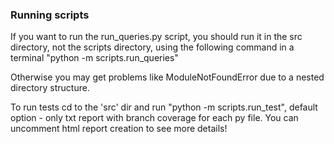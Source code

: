 ### Running scripts

If you want to run the run_queries.py script, you should run it in the src directory, not the scripts directory, using the following command in a terminal "python -m scripts.run_queries"

Otherwise you may get problems like ModuleNotFoundError due to a nested directory structure.



To run tests cd to the 'src' dir and run "python -m scripts.run_test", default option - only txt report with branch coverage for each py file. You can uncomment html report creation to see more details! 